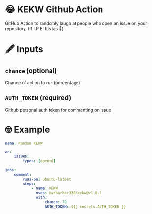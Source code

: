 # 😂 KEKW Github Action

GitHub Action to randomly laugh at people who open an issue on your repository. (R.I.P El Risitas 🥲)

# 🖋️ Inputs

## `chance` (optional)

Chance of action to run (percentage)

## `AUTH_TOKEN` (required)

Github personal auth token for commenting on issue

# 🤓 Example

```yml
name: Random KEKW

on:
    issues:
        types: [opened]

jobs:
    comment:
        runs-on: ubuntu-latest
        steps:
            - name: KEKW
              uses: barbarbar338/kekw@v1.0.1
              with:
                  chance: 70
                  AUTH_TOKEN: ${{ secrets.AUTH_TOKEN }}
```

